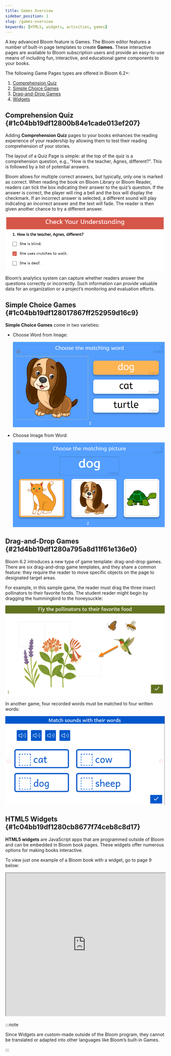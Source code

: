 ```yaml
---
title: Games Overview
sidebar_position: 1
slug: /games-overview
keywords: [HTML5, widgets, activities, games]
---
```




A key advanced Bloom feature is Games. The Bloom editor features a number of built-in page templates to create **Games.** These interactive pages are available to Bloom subscription users and provide an easy-to-use means of including fun, interactive, and educational game components to your books. 


The following Game Pages types are offered in Bloom 6.2+:

1. [Comprehension Quiz](/games-overview#1c04bb19df12800b84e1cade013ef207)
2. [Simple Choice Games](/games-overview#1c04bb19df128017867ff252959d16c9)
3. [Drag-and-Drop Games](/games-overview#21d4bb19df1280a795a8d11f61e136e0)
4. [Widgets](/games-overview#1c04bb19df1280cb8677f74ceb8c8d17)

## Comprehension Quiz {#1c04bb19df12800b84e1cade013ef207}


Adding **Comprehension Quiz** pages to your books enhances the reading experience of your readership by allowing them to test their reading comprehension of your stories.


The layout of a Quiz Page is simple: at the top of the quiz is a comprehension question, e.g., “How is the teacher, Agnes, different?”. This is followed by a list of potential answers. 


Bloom allows for multiple correct answers, but typically, only one is marked as correct. When reading the book on Bloom Library or Bloom Reader, readers can tick the box indicating their answer to the quiz’s question. If the answer is correct, the player will ring a bell and the box will display the checkmark. If an incorrect answer is selected, a different sound will play indicating an incorrect answer and the text will fade. The reader is then given another chance to try a different answer.


![](./games-overview.1c04bb19-df12-80f1-92ad-c98663fab0c6.png)


Bloom’s analytics system can capture whether readers answer the questions correctly or incorrectly. Such information can provide valuable data for an organization or a project’s monitoring and evaluation efforts.


## Simple Choice Games {#1c04bb19df128017867ff252959d16c9}


**Simple Choice Games** come in two varieties:

- Choose Word from Image:

	![](./games-overview.36a30f9b-d211-4eb3-befb-ee68a0271d96.png)

- Choose Image from Word:

	![](./games-overview.bfe77277-9473-4455-92eb-0ada91360b1c.png)


## Drag-and-Drop Games {#21d4bb19df1280a795a8d11f61e136e0}


Bloom 6.2 introduces a new type of game template: drag-and-drop games. There are six drag-and-drop game templates, and they share a common feature: they require the reader to move specific objects on the page to designated target areas.


For example, in this sample game, the reader must drag the three insect pollinators to their favorite foods. The student reader might begin by dragging the hummingbird to the honeysuckle:


![](./games-overview.21d4bb19-df12-80e1-9767-cc07debf2262.png)


In another game, four recorded words must be matched to four written words:


![](./games-overview.21d4bb19-df12-8067-974b-cb104f1346fb.png)


## HTML5 Widgets {#1c04bb19df1280cb8677f74ceb8c8d17}


**HTML5 widgets** are JavaScript apps that are programmed outside of Bloom and can be embedded in Bloom book pages. These widgets offer numerous options for making books interactive.


To view just one example of a Bloom book with a widget, go to page 9 below:


<iframe width="100%" height="450px" allow="fullscreen" allowFullScreen={true}
  src="https://bloomlibrary.org/bloom-player/bloomplayer.htm?url=https://s3.amazonaws.com/bloomharvest/educationforlife@sil.org/dce90651-e17a-4f28-a135-42fd3327c137/bloomdigital/index.htm&initiallyShowAppBar=false&paused=true&allowToggleAppBar=true&independent=false&host=docs.bloomlibrary.org"></iframe>


:::note

Since Widgets are custom-made outside of the Bloom program, they cannot be translated or adapted into other languages like Bloom’s built-in Games. 

:::



